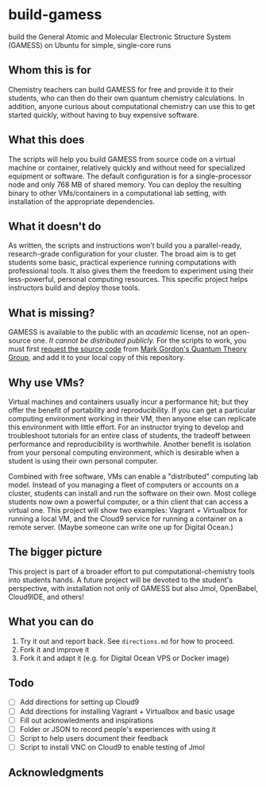 # build-gamess
build the General Atomic and Molecular Electronic Structure System (GAMESS) on Ubuntu for simple, single-core runs

## Whom this is for

Chemistry teachers can build GAMESS for free and provide it to their students, who can then do their own quantum chemistry calculations. 
In addition, anyone curious about computational chemistry can use this to get started quickly, without having to buy expensive software.

## What this does

The scripts will help you build GAMESS from source code on a virtual machine or container, relatively quickly and without need for specialized equipment or software. 
The default configuration is for a single-processor node and only 768 MB of shared memory. 
You can deploy the resulting binary to other VMs/containers in a computational lab setting, with installation of the appropriate dependencies.

## What it doesn't do

As written, the scripts and instructions won't build you a parallel-ready, research-grade configuration for your cluster. 
The broad aim is to get students some basic, practical experience running computations with professional tools. 
It also gives them the freedom to experiment using their less-powerful, personal computing resources. 
This specific project helps instructors build and deploy those tools. 

## What is missing?

GAMESS is available to the public with an *academic* license, not an open-source one. 
*It cannot be distributed publicly.* 
For the scripts to work, you must first [request the source code](http://www.msg.ameslab.gov/gamess/License_Agreement.html) from [Mark Gordon's Quantum Theory Group](http://www.msg.chem.iastate.edu), and add it to your local copy of this repository.

## Why use VMs?

Virtual machines and containers usually incur a performance hit; but they offer the benefit of portability and reproducibility. 
If you can get a particular computing environment working in their VM, then anyone else can replicate this environment with little effort. 
For an instructor trying to develop and troubleshoot tutorials for an entire class of students, the tradeoff between performance and reproducibility is worthwhile.
Another benefit is isolation from your personal computing environment, which is desirable when a student is using their own personal computer.

Combined with free software, VMs can enable a "distributed" computing lab model. 
Instead of you managing a fleet of computers or accounts on a cluster, students can install and run the software on their own. 
Most college students now own a powerful computer, or a thin client that can access a virtual one. 
This project will show two examples: Vagrant + Virtualbox for running a local VM, and the Cloud9 service for running a container on a remote server.
(Maybe someone can write one up for Digital Ocean.)

## The bigger picture

This project is part of a broader effort to put computational-chemistry tools into students hands. 
A future project will be devoted to the student's perspective, with installation not only of GAMESS but also Jmol, OpenBabel, Cloud9IDE, and others!

## What you can do

1. Try it out and report back. See `directions.md` for how to proceed.
2. Fork it and improve it
3. Fork it and adapt it (e.g. for Digital Ocean VPS or Docker image)

## Todo

- [ ] Add directions for setting up Cloud9 
- [ ] Add directions for installing Vagrant + Virtualbox and basic usage
- [ ] Fill out acknowledments and inspirations
- [ ] Folder or JSON to record people's experiences with using it
- [ ] Script to help users document their feedback
- [ ] Script to install VNC on Cloud9 to enable testing of Jmol

## Acknowledgments
